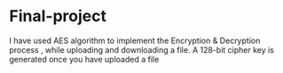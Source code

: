 # Final-project

I have used AES algorithm to implement the Encryption & Decryption process , while uploading and downloading a file.
A 128-bit cipher key is generated once you have uploaded a file
